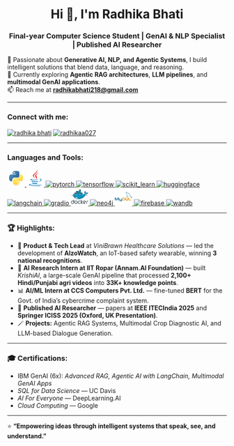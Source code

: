 <h1 align="center">Hi 👋, I'm Radhika Bhati</h1>
<h3 align="center">Final-year Computer Science Student | GenAI & NLP Specialist | Published AI Researcher</h3>

🌱 Passionate about **Generative AI, NLP, and Agentic Systems**, I build intelligent solutions that blend data, language, and reasoning.  
🚀 Currently exploring **Agentic RAG architectures**, **LLM pipelines**, and **multimodal GenAI applications**.  
📫 Reach me at **radhikabhati218@gmail.com**

---

<h3 align="left">Connect with me:</h3>
<p align="left">
<a href="https://www.linkedin.com/in/radhika-bhati-731241281/" target="blank"><img align="center" src="https://raw.githubusercontent.com/rahuldkjain/github-profile-readme-generator/master/src/images/icons/Social/linked-in-alt.svg" alt="radhika bhati" height="30" width="40" /></a>
<a href="https://github.com/radhikaa027" target="blank"><img align="center" src="https://raw.githubusercontent.com/rahuldkjain/github-profile-readme-generator/master/src/images/icons/Social/github.svg" alt="radhikaa027" height="30" width="40" /></a>
</p>

---

<h3 align="left">Languages and Tools:</h3>
<p align="left">
<a href="https://www.python.org" target="_blank" rel="noreferrer"> <img src="https://raw.githubusercontent.com/devicons/devicon/master/icons/python/python-original.svg" alt="python" width="40" height="40"/> </a>
<a href="https://www.java.com" target="_blank" rel="noreferrer"> <img src="https://raw.githubusercontent.com/devicons/devicon/master/icons/java/java-original.svg" alt="java" width="40" height="40"/> </a>
<a href="https://pytorch.org/" target="_blank" rel="noreferrer"> <img src="https://www.vectorlogo.zone/logos/pytorch/pytorch-icon.svg" alt="pytorch" width="40" height="40"/> </a>
<a href="https://www.tensorflow.org" target="_blank" rel="noreferrer"> <img src="https://www.vectorlogo.zone/logos/tensorflow/tensorflow-icon.svg" alt="tensorflow" width="40" height="40"/> </a>
<a href="https://scikit-learn.org/" target="_blank" rel="noreferrer"> <img src="https://upload.wikimedia.org/wikipedia/commons/0/05/Scikit_learn_logo_small.svg" alt="scikit_learn" width="40" height="40"/> </a>
<a href="https://huggingface.co/" target="_blank" rel="noreferrer"> <img src="https://huggingface.co/front/assets/huggingface_logo-noborder.svg" alt="huggingface" width="40" height="40"/> </a>
<a href="https://www.langchain.com/" target="_blank" rel="noreferrer"> <img src="https://avatars.githubusercontent.com/u/125530745?s=200&v=4" alt="langchain" width="40" height="40"/> </a>
<a href="https://gradio.app/" target="_blank" rel="noreferrer"> <img src="https://www.gradio.app/assets/img/gradio.svg" alt="gradio" width="40" height="40"/> </a>
<a href="https://www.docker.com/" target="_blank" rel="noreferrer"> <img src="https://raw.githubusercontent.com/devicons/devicon/master/icons/docker/docker-original-wordmark.svg" alt="docker" width="40" height="40"/> </a>
<a href="https://neo4j.com/" target="_blank" rel="noreferrer"> <img src="https://www.vectorlogo.zone/logos/neo4j/neo4j-icon.svg" alt="neo4j" width="40" height="40"/> </a>
<a href="https://www.mysql.com/" target="_blank" rel="noreferrer"> <img src="https://raw.githubusercontent.com/devicons/devicon/master/icons/mysql/mysql-original-wordmark.svg" alt="mysql" width="40" height="40"/> </a>
<a href="https://firebase.google.com/" target="_blank" rel="noreferrer"> <img src="https://www.vectorlogo.zone/logos/firebase/firebase-icon.svg" alt="firebase" width="40" height="40"/> </a>
<a href="https://www.wandb.ai/" target="_blank" rel="noreferrer"> <img src="https://wandb.ai/logo.svg" alt="wandb" width="40" height="40"/> </a>
</p>

---

<h3 align="left">🏆 Highlights:</h3>

- 🔬 **Product & Tech Lead** at *ViniBrawn Healthcare Solutions* — led the development of **AlzoWatch**, an IoT-based safety wearable, winning **3 national recognitions**.  
- 🤖 **AI Research Intern at IIT Ropar (Annam.AI Foundation)** — built *KrishiAI*, a large-scale GenAI pipeline that processed **2,100+ Hindi/Punjabi agri videos** into **33K+ knowledge points**.  
- 📊 **AI/ML Intern at CCS Computers Pvt. Ltd.** — fine-tuned **BERT** for the Govt. of India’s cybercrime complaint system.  
- 🧠 **Published AI Researcher** — papers at **IEEE ITECIndia 2025** and **Springer ICISS 2025 (Oxford, UK Presentation)**.  
- 🪄 **Projects:** Agentic RAG Systems, Multimodal Crop Diagnostic AI, and LLM-based Dialogue Generation.  

---

<h3 align="left">🎓 Certifications:</h3>

- IBM GenAI (6x): *Advanced RAG, Agentic AI with LangChain, Multimodal GenAI Apps*  
- *SQL for Data Science* — UC Davis  
- *AI For Everyone* — DeepLearning.AI  
- *Cloud Computing* — Google  

---

⭐ **“Empowering ideas through intelligent systems that speak, see, and understand.”**
